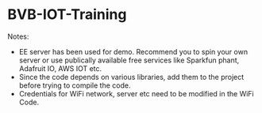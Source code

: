 # BVB-IOT-Training

Notes:
* EE server has been used for demo. Recommend you to spin your own server or use publically available free services like Sparkfun phant, Adafruit IO, AWS IOT etc.
* Since the code depends on various libraries, add them to the project before trying to compile the code.
* Credentials for WiFi network, server etc need to be modified in the WiFi Code. 
